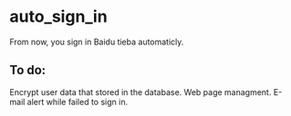# auto_sign_in
From now, you sign in Baidu tieba automaticly.

## To do:
  Encrypt user data that stored in the database.
  Web page managment.
  E-mail alert while failed to sign in.

